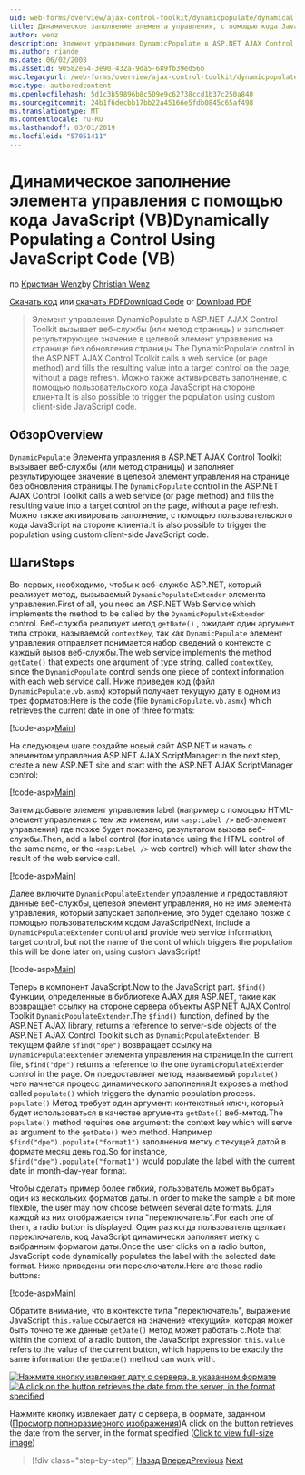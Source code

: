 ```yaml
---
uid: web-forms/overview/ajax-control-toolkit/dynamicpopulate/dynamically-populating-a-control-using-javascript-code-vb
title: Динамическое заполнение элемента управления, с помощью кода JavaScript (Visual Basic) | Документация Майкрософт
author: wenz
description: Элемент управления DynamicPopulate в ASP.NET AJAX Control Toolkit вызывает веб-службы (или метод страницы) и заполняет результирующее значение в целевой элемент управления на t...
ms.author: riande
ms.date: 06/02/2008
ms.assetid: 90582e54-3e90-432a-9da5-689fb39ed56b
msc.legacyurl: /web-forms/overview/ajax-control-toolkit/dynamicpopulate/dynamically-populating-a-control-using-javascript-code-vb
msc.type: authoredcontent
ms.openlocfilehash: 5d1c3b59896b8c509e9c62738ccd1b37c250a840
ms.sourcegitcommit: 24b1f6decbb17bb22a45166e5fdb0845c65af498
ms.translationtype: MT
ms.contentlocale: ru-RU
ms.lasthandoff: 03/01/2019
ms.locfileid: "57051411"
---
```

<a name="dynamically-populating-a-control-using-javascript-code-vb"></a><span data-ttu-id="87601-103">Динамическое заполнение элемента управления с помощью кода JavaScript (VB)</span><span class="sxs-lookup"><span data-stu-id="87601-103">Dynamically Populating a Control Using JavaScript Code (VB)</span></span>
====================
<span data-ttu-id="87601-104">по [Кристиан Wenz](https://github.com/wenz)</span><span class="sxs-lookup"><span data-stu-id="87601-104">by [Christian Wenz](https://github.com/wenz)</span></span>

<span data-ttu-id="87601-105">[Скачать код](http://download.microsoft.com/download/d/8/f/d8f2f6f9-1b7c-46ad-9252-e1fc81bdea3e/dynamicpopulate1.vb.zip) или [скачать PDF](http://download.microsoft.com/download/b/6/a/b6ae89ee-df69-4c87-9bfb-ad1eb2b23373/dynamicpopulate1VB.pdf)</span><span class="sxs-lookup"><span data-stu-id="87601-105">[Download Code](http://download.microsoft.com/download/d/8/f/d8f2f6f9-1b7c-46ad-9252-e1fc81bdea3e/dynamicpopulate1.vb.zip) or [Download PDF](http://download.microsoft.com/download/b/6/a/b6ae89ee-df69-4c87-9bfb-ad1eb2b23373/dynamicpopulate1VB.pdf)</span></span>

> <span data-ttu-id="87601-106">Элемент управления DynamicPopulate в ASP.NET AJAX Control Toolkit вызывает веб-службы (или метод страницы) и заполняет результирующее значение в целевой элемент управления на странице без обновления страницы.</span><span class="sxs-lookup"><span data-stu-id="87601-106">The DynamicPopulate control in the ASP.NET AJAX Control Toolkit calls a web service (or page method) and fills the resulting value into a target control on the page, without a page refresh.</span></span> <span data-ttu-id="87601-107">Можно также активировать заполнение, с помощью пользовательского кода JavaScript на стороне клиента.</span><span class="sxs-lookup"><span data-stu-id="87601-107">It is also possible to trigger the population using custom client-side JavaScript code.</span></span>


## <a name="overview"></a><span data-ttu-id="87601-108">Обзор</span><span class="sxs-lookup"><span data-stu-id="87601-108">Overview</span></span>

<span data-ttu-id="87601-109">`DynamicPopulate` Элемента управления в ASP.NET AJAX Control Toolkit вызывает веб-службы (или метод страницы) и заполняет результирующее значение в целевой элемент управления на странице без обновления страницы.</span><span class="sxs-lookup"><span data-stu-id="87601-109">The `DynamicPopulate` control in the ASP.NET AJAX Control Toolkit calls a web service (or page method) and fills the resulting value into a target control on the page, without a page refresh.</span></span> <span data-ttu-id="87601-110">Можно также активировать заполнение, с помощью пользовательского кода JavaScript на стороне клиента.</span><span class="sxs-lookup"><span data-stu-id="87601-110">It is also possible to trigger the population using custom client-side JavaScript code.</span></span>

## <a name="steps"></a><span data-ttu-id="87601-111">Шаги</span><span class="sxs-lookup"><span data-stu-id="87601-111">Steps</span></span>

<span data-ttu-id="87601-112">Во-первых, необходимо, чтобы к веб-службе ASP.NET, который реализует метод, вызываемый `DynamicPopulateExtender` элемента управления.</span><span class="sxs-lookup"><span data-stu-id="87601-112">First of all, you need an ASP.NET Web Service which implements the method to be called by the `DynamicPopulateExtender` control.</span></span> <span data-ttu-id="87601-113">Веб-служба реализует метод `getDate()` , ожидает один аргумент типа строки, называемой `contextKey`, так как `DynamicPopulate` элемент управления отправляет понимается набор сведений о контексте с каждый вызов веб-службы.</span><span class="sxs-lookup"><span data-stu-id="87601-113">The web service implements the method `getDate()` that expects one argument of type string, called `contextKey`, since the `DynamicPopulate` control sends one piece of context information with each web service call.</span></span> <span data-ttu-id="87601-114">Ниже приведен код (файл `DynamicPopulate.vb.asmx`) который получает текущую дату в одном из трех форматов:</span><span class="sxs-lookup"><span data-stu-id="87601-114">Here is the code (file `DynamicPopulate.vb.asmx`) which retrieves the current date in one of three formats:</span></span>

[!code-aspx[Main](dynamically-populating-a-control-using-javascript-code-vb/samples/sample1.aspx)]

<span data-ttu-id="87601-115">На следующем шаге создайте новый сайт ASP.NET и начать с элементом управления ASP.NET AJAX ScriptManager:</span><span class="sxs-lookup"><span data-stu-id="87601-115">In the next step, create a new ASP.NET site and start with the ASP.NET AJAX ScriptManager control:</span></span>

[!code-aspx[Main](dynamically-populating-a-control-using-javascript-code-vb/samples/sample2.aspx)]

<span data-ttu-id="87601-116">Затем добавьте элемент управления label (например с помощью HTML-элемент управления с тем же именем, или `<asp:Label />` веб-элемент управления) где позже будет показано, результатом вызова веб-службы.</span><span class="sxs-lookup"><span data-stu-id="87601-116">Then, add a label control (for instance using the HTML control of the same name, or the `<asp:Label />` web control) which will later show the result of the web service call.</span></span>

[!code-aspx[Main](dynamically-populating-a-control-using-javascript-code-vb/samples/sample3.aspx)]

<span data-ttu-id="87601-117">Далее включите `DynamicPopulateExtender` управление и предоставляют данные веб-службы, целевой элемент управления, но не имя элемента управления, который запускает заполнение, это будет сделано позже с помощью пользовательским кодом JavaScript!</span><span class="sxs-lookup"><span data-stu-id="87601-117">Next, include a `DynamicPopulateExtender` control and provide web service information, target control, but not the name of the control which triggers the population this will be done later on, using custom JavaScript!</span></span>

[!code-aspx[Main](dynamically-populating-a-control-using-javascript-code-vb/samples/sample4.aspx)]

<span data-ttu-id="87601-118">Теперь в компонент JavaScript.</span><span class="sxs-lookup"><span data-stu-id="87601-118">Now to the JavaScript part.</span></span> <span data-ttu-id="87601-119">`$find()` Функции, определенные в библиотеке AJAX для ASP.NET, такие как возвращает ссылку на стороне сервера объекты ASP.NET AJAX Control Toolkit `DynamicPopulateExtender`.</span><span class="sxs-lookup"><span data-stu-id="87601-119">The `$find()` function, defined by the ASP.NET AJAX library, returns a reference to server-side objects of the ASP.NET AJAX Control Toolkit such as `DynamicPopulateExtender`.</span></span> <span data-ttu-id="87601-120">В текущем файле `$find("dpe")` возвращает ссылку на `DynamicPopulateExtender` элемента управления на странице.</span><span class="sxs-lookup"><span data-stu-id="87601-120">In the current file, `$find("dpe")` returns a reference to the one `DynamicPopulateExtender` control in the page.</span></span> <span data-ttu-id="87601-121">Он предоставляет метод, называемый `populate()` чего начнется процесс динамического заполнения.</span><span class="sxs-lookup"><span data-stu-id="87601-121">It exposes a method called `populate()` which triggers the dynamic population process.</span></span> <span data-ttu-id="87601-122">`populate()` Метод требует один аргумент: контекстный ключ, который будет использоваться в качестве аргумента `getDate()` веб-метод.</span><span class="sxs-lookup"><span data-stu-id="87601-122">The `populate()` method requires one argument: the context key which will serve as argument to the `getDate()` web method.</span></span> <span data-ttu-id="87601-123">Например `$find("dpe").populate("format1")` заполнения метку с текущей датой в формате месяц день год.</span><span class="sxs-lookup"><span data-stu-id="87601-123">So for instance, `$find("dpe").populate("format1")` would populate the label with the current date in month-day-year format.</span></span>

<span data-ttu-id="87601-124">Чтобы сделать пример более гибкий, пользователь может выбрать один из нескольких форматов даты.</span><span class="sxs-lookup"><span data-stu-id="87601-124">In order to make the sample a bit more flexible, the user may now choose between several date formats.</span></span> <span data-ttu-id="87601-125">Для каждой из них отображается типа "переключатель".</span><span class="sxs-lookup"><span data-stu-id="87601-125">For each one of them, a radio button is displayed.</span></span> <span data-ttu-id="87601-126">Один раз когда пользователь щелкает переключатель, код JavaScript динамически заполняет метку с выбранным форматом даты.</span><span class="sxs-lookup"><span data-stu-id="87601-126">Once the user clicks on a radio button, JavaScript code dynamically populates the label with the selected date format.</span></span> <span data-ttu-id="87601-127">Ниже приведены эти переключатели.</span><span class="sxs-lookup"><span data-stu-id="87601-127">Here are those radio buttons:</span></span>

[!code-aspx[Main](dynamically-populating-a-control-using-javascript-code-vb/samples/sample5.aspx)]

<span data-ttu-id="87601-128">Обратите внимание, что в контексте типа "переключатель", выражение JavaScript `this.value` ссылается на значение «текущий», которая может быть точно те же данные `getDate()` метод может работать с.</span><span class="sxs-lookup"><span data-stu-id="87601-128">Note that within the context of a radio button, the JavaScript expression `this.value` refers to the value of the current button, which happens to be exactly the same information the `getDate()` method can work with.</span></span>


<span data-ttu-id="87601-129">[![Нажмите кнопку извлекает дату с сервера, в указанном формате](dynamically-populating-a-control-using-javascript-code-vb/_static/image2.png)](dynamically-populating-a-control-using-javascript-code-vb/_static/image1.png)</span><span class="sxs-lookup"><span data-stu-id="87601-129">[![A click on the button retrieves the date from the server, in the format specified](dynamically-populating-a-control-using-javascript-code-vb/_static/image2.png)](dynamically-populating-a-control-using-javascript-code-vb/_static/image1.png)</span></span>

<span data-ttu-id="87601-130">Нажмите кнопку извлекает дату с сервера, в формате, заданном ([Просмотр полноразмерного изображения](dynamically-populating-a-control-using-javascript-code-vb/_static/image3.png))</span><span class="sxs-lookup"><span data-stu-id="87601-130">A click on the button retrieves the date from the server, in the format specified ([Click to view full-size image](dynamically-populating-a-control-using-javascript-code-vb/_static/image3.png))</span></span>

> [!div class="step-by-step"]
> <span data-ttu-id="87601-131">[Назад](dynamically-populating-a-control-vb.md)
> [Вперед](using-dynamicpopulate-with-a-user-control-and-javascript-vb.md)</span><span class="sxs-lookup"><span data-stu-id="87601-131">[Previous](dynamically-populating-a-control-vb.md)
[Next](using-dynamicpopulate-with-a-user-control-and-javascript-vb.md)</span></span>
